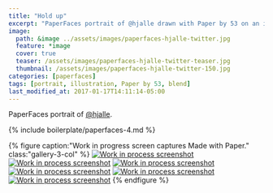 ```yaml
---
title: "Hold up"
excerpt: "PaperFaces portrait of @hjalle drawn with Paper by 53 on an iPad."
image: 
  path: &image ../assets/images/paperfaces-hjalle-twitter.jpg 
  feature: *image
  cover: true
  teaser: /assets/images/paperfaces-hjalle-twitter-teaser.jpg
  thumbnail: /assets/images/paperfaces-hjalle-twitter-150.jpg
categories: [paperfaces]
tags: [portrait, illustration, Paper by 53, blend]
last_modified_at: 2017-01-17T14:11:14-05:00
---
```


PaperFaces portrait of [@hjalle](https://twitter.com/hjalle).

{% include boilerplate/paperfaces-4.md %}

{% figure caption:"Work in progress screen captures Made with Paper." class:"gallery-3-col" %}
[![Work in process screenshot](/assets/images/paperfaces-hjalle-process-1-600.jpg)](/assets/images/paperfaces-hjalle-process-1-lg.jpg)
[![Work in process screenshot](/assets/images/paperfaces-hjalle-process-2-600.jpg)](/assets/images/paperfaces-hjalle-process-2-lg.jpg)
[![Work in process screenshot](/assets/images/paperfaces-hjalle-process-3-600.jpg)](/assets/images/paperfaces-hjalle-process-3-lg.jpg)
[![Work in process screenshot](/assets/images/paperfaces-hjalle-process-4-600.jpg)](/assets/images/paperfaces-hjalle-process-4-lg.jpg)
[![Work in process screenshot](/assets/images/paperfaces-hjalle-process-5-600.jpg)](/assets/images/paperfaces-hjalle-process-5-lg.jpg)
[![Work in process screenshot](/assets/images/paperfaces-hjalle-process-6-600.jpg)](/assets/images/paperfaces-hjalle-process-6-lg.jpg)
{% endfigure %}
